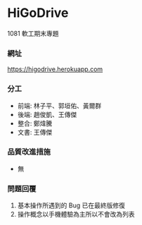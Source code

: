 # HiGoDrive

1081 軟工期末專題

### 網址
https://higodrive.herokuapp.com

### 分工
   * 前端: 林子平、郭垣佑、黃爾群
   * 後端: 趙俊凱、王傳傑
   * 整合: 鄭煒騰
   * 文書: 王傳傑

### 品質改進措施
   * 無

### 問題回覆
   1. 基本操作所遇到的 Bug 已在最終版修復
   2. 操作概念以手機體驗為主所以不會改為列表
